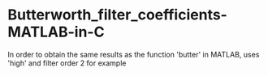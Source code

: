 # Butterworth_filter_coefficients-MATLAB-in-C
In order to obtain the same results as the function 'butter' in MATLAB, uses 'high' and filter order 2 for example
